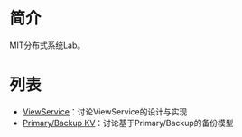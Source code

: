 # 简介
MIT分布式系统Lab。

# 列表
+ [ViewService](src/viewservice/README.md)：讨论ViewService的设计与实现
+ [Primary/Backup KV](src/pbservice/README.md)：讨论基于Primary/Backup的备份模型
